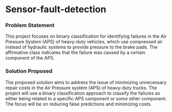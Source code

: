 # Sensor-fault-detection


### Problem Statement

This project focuses on binary classification for identifying failures in the Air Pressure System (APS) of heavy-duty vehicles, which use compressed air instead of hydraulic systems to provide pressure to the brake pads. The affirmative class indicates that the failure was caused by a certain component of the APS.


### Solution Proposed

The proposed solution aims to address the issue of minimizing unnecessary repair costs in the Air Pressure system (APS) of heavy-duty trucks. The project will use a binary classification approach to classify the failures as either being related to a specific APS component or some other component. The focus will be on reducing false predictions and minimizing costs.
